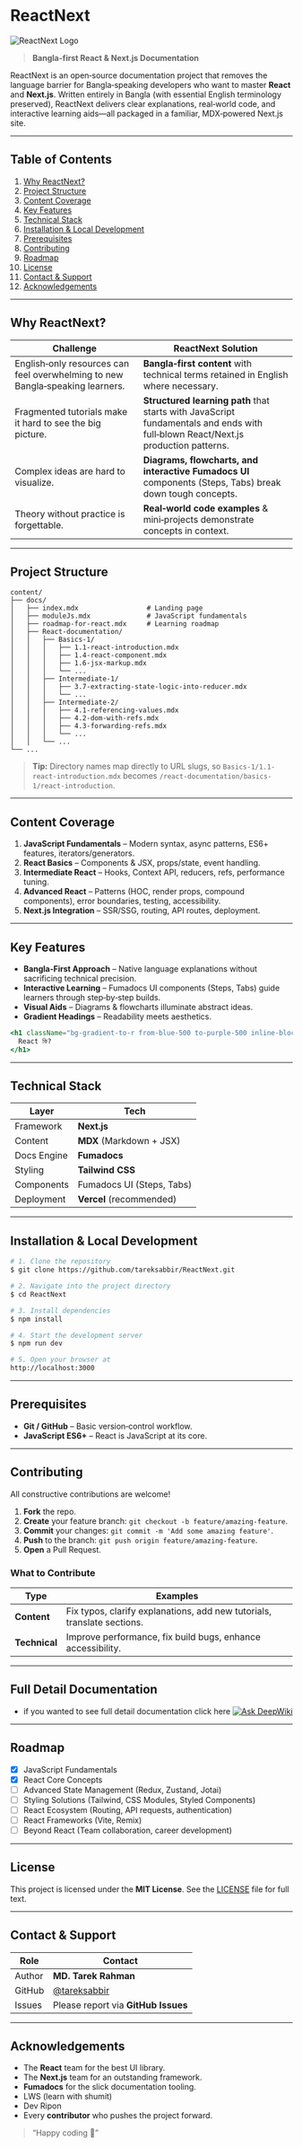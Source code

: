 # ReactNext

![ReactNext Logo](./public/reactnext-logo.svg)

> **Bangla-first React & Next.js Documentation**

ReactNext is an open‑source documentation project that removes the language barrier for Bangla‑speaking developers who want to master **React** and **Next.js**. Written entirely in Bangla (with essential English terminology preserved), ReactNext delivers clear explanations, real‑world code, and interactive learning aids—all packaged in a familiar, MDX‑powered Next.js site.

---

## Table of Contents

1. [Why ReactNext?](#why-reactnext)
2. [Project Structure](#project-structure)
3. [Content Coverage](#content-coverage)
4. [Key Features](#key-features)
5. [Technical Stack](#technical-stack)
6. [Installation & Local Development](#installation--local-development)
7. [Prerequisites](#prerequisites)
8. [Contributing](#contributing)
9. [Roadmap](#roadmap)
10. [License](#license)
11. [Contact & Support](#contact--support)
12. [Acknowledgements](#acknowledgements)

---

## Why ReactNext?

| Challenge                                                                     | ReactNext Solution                                                                                                                |
| ----------------------------------------------------------------------------- | --------------------------------------------------------------------------------------------------------------------------------- |
| English‑only resources can feel overwhelming to new Bangla‑speaking learners. | **Bangla‑first content** with technical terms retained in English where necessary.                                                |
| Fragmented tutorials make it hard to see the big picture.                     | **Structured learning path** that starts with JavaScript fundamentals and ends with full‑blown React/Next.js production patterns. |
| Complex ideas are hard to visualize.                                          | **Diagrams, flowcharts, and interactive Fumadocs UI** components (Steps, Tabs) break down tough concepts.                         |
| Theory without practice is forgettable.                                       | **Real‑world code examples** & mini‑projects demonstrate concepts in context.                                                     |

---

## Project Structure

```text
content/
├── docs/
│   ├── index.mdx                 # Landing page
│   ├── moduleJs.mdx              # JavaScript fundamentals
│   ├── roadmap-for-react.mdx     # Learning roadmap
│   ├── React-documentation/
│   │   ├── Basics-1/
│   │   │   ├── 1.1-react-introduction.mdx
│   │   │   ├── 1.4-react-component.mdx
│   │   │   ├── 1.6-jsx-markup.mdx
│   │   │   └── ...
│   │   ├── Intermediate-1/
│   │   │   ├── 3.7-extracting-state-logic-into-reducer.mdx
│   │   │   └── ...
│   │   ├── Intermediate-2/
│   │   │   ├── 4.1-referencing-values.mdx
│   │   │   ├── 4.2-dom-with-refs.mdx
│   │   │   ├── 4.3-forwarding-refs.mdx
│   │   │   └── ...
│   │   └── ...
└── ...
```

> **Tip:** Directory names map directly to URL slugs, so `Basics-1/1.1-react-introduction.mdx` becomes `/react-documentation/basics-1/react-introduction`.

---

## Content Coverage

1. **JavaScript Fundamentals** – Modern syntax, async patterns, ES6+ features, iterators/generators.
2. **React Basics** – Components & JSX, props/state, event handling.
3. **Intermediate React** – Hooks, Context API, reducers, refs, performance tuning.
4. **Advanced React** – Patterns (HOC, render props, compound components), error boundaries, testing, accessibility.
5. **Next.js Integration** – SSR/SSG, routing, API routes, deployment.

---

## Key Features

* **Bangla‑First Approach** – Native language explanations without sacrificing technical precision.
* **Interactive Learning** – Fumadocs UI components (Steps, Tabs) guide learners through step‑by‑step builds.
* **Visual Aids** – Diagrams & flowcharts illuminate abstract ideas.
* **Gradient Headings** – Readability meets aesthetics.

```jsx
<h1 className="bg-gradient-to-r from-blue-500 to-purple-500 inline-block text-transparent bg-clip-text text-3xl pt-2">
  React কি?
</h1>
```

---

## Technical Stack

| Layer       | Tech                      |
| ----------- | ------------------------- |
| Framework   | **Next.js**               |
| Content     | **MDX** (Markdown + JSX)  |
| Docs Engine | **Fumadocs**              |
| Styling     | **Tailwind CSS**          |
| Components  | Fumadocs UI (Steps, Tabs) |
| Deployment  | **Vercel** (recommended)  |

---

## Installation & Local Development

```bash
# 1. Clone the repository
$ git clone https://github.com/tareksabbir/ReactNext.git

# 2. Navigate into the project directory
$ cd ReactNext

# 3. Install dependencies
$ npm install

# 4. Start the development server
$ npm run dev

# 5. Open your browser at
http://localhost:3000
```

---

## Prerequisites

* **Git / GitHub** – Basic version‑control workflow.
* **JavaScript ES6+** – React is JavaScript at its core.

---

## Contributing

All constructive contributions are welcome!

1. **Fork** the repo.
2. **Create** your feature branch: `git checkout -b feature/amazing-feature`.
3. **Commit** your changes: `git commit -m 'Add some amazing feature'`.
4. **Push** to the branch: `git push origin feature/amazing-feature`.
5. **Open** a Pull Request.

### What to Contribute

| Type          | Examples                                                                |
| ------------- | ----------------------------------------------------------------------- |
| **Content**   | Fix typos, clarify explanations, add new tutorials, translate sections. |
| **Technical** | Improve performance, fix build bugs, enhance accessibility.             |

---

## Full Detail Documentation 

* if you wanted to see full detail documentation click here [![Ask DeepWiki](https://deepwiki.com/badge.svg)](https://deepwiki.com/tareksabbir/ReactNext)
---

## Roadmap

* [x] JavaScript Fundamentals
* [x] React Core Concepts
* [ ] Advanced State Management (Redux, Zustand, Jotai)
* [ ] Styling Solutions (Tailwind, CSS Modules, Styled Components)
* [ ] React Ecosystem (Routing, API requests, authentication)
* [ ] React Frameworks (Vite, Remix)
* [ ] Beyond React (Team collaboration, career development)

---

## License

This project is licensed under the **MIT License**. See the [LICENSE](LICENSE) file for full text.

---

## Contact & Support

| Role   | Contact                                        |
| ------ | ---------------------------------------------- |
| Author | **MD. Tarek Rahman**                           |
| GitHub | [@tareksabbir](https://github.com/tareksabbir) |
| Issues | Please report via **GitHub Issues**            |

---

## Acknowledgements

* The **React** team for the best UI library.
* The **Next.js** team for an outstanding framework.
* **Fumadocs** for the slick documentation tooling.
* LWS (learn with shumit)
* Dev Ripon
* Every **contributor** who pushes the project forward.

> “Happy coding 🚀”
